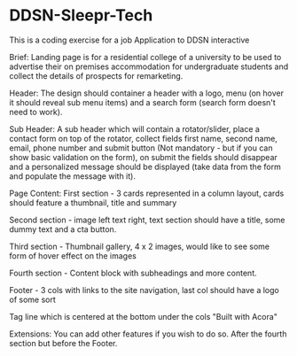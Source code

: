 # DDSN-Sleepr-Tech

This is a coding exercise for a job Application to DDSN interactive

Brief:
Landing page is for a residential college of a university to be used to advertise their on premises accommodation for undergraduate students and collect the details of prospects for remarketing.

Header:
The design should container a header with a logo, menu (on hover it should reveal sub menu items) and a search form (search form doesn't need to work).

Sub Header:
A sub header which will contain a rotator/slider, place a contact form on top of the rotator, collect fields first name, second name, email, phone number and submit button (Not mandatory - but if you can show basic validation on the form), on submit the fields should disappear and a personalized message should be displayed (take data from the form and populate the message with it).

Page Content:
First section - 3 cards represented in a column layout, cards should feature a thumbnail, title and summary

Second section - image left text right, text section should have a title, some dummy text and a cta button.

Third section - Thumbnail gallery, 4 x 2 images, would like to see some form of hover effect on the images

Fourth section - Content block with subheadings and more content.

Footer - 3 cols with links to the site navigation, last col should have a logo of some sort

Tag line which is centered at the bottom under the cols "Built with Acora"

Extensions:
You can add other features if you wish to do so. After the fourth section but before the Footer.